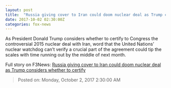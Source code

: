 ```yaml
---
layout: post
title:  "Russia giving cover to Iran could doom nuclear deal as Trump considers whether to certify"
date: 2017-10-02 02:30:00Z
categories: fox-news
---
```


As President Donald Trump considers whether to certify to Congress the controversial 2015 nuclear deal with Iran, word that the United Nations’ nuclear watchdog can’t verify a crucial part of the agreement could tip the scales with time running out by the middle of next month.


Full story on F3News: [Russia giving cover to Iran could doom nuclear deal as Trump considers whether to certify](http://www.f3nws.com/n/ECRKnH)

> Posted on: Monday, October 2, 2017 2:30:00 AM
